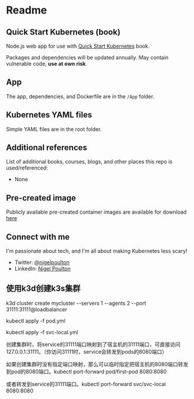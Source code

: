 # Readme

## Quick Start Kubernetes (book)

Node.js web app for use with [Quick Start Kubernetes](https://leanpub.com/quickstartkubernetes) book.

Packages and dependencies will be updated annually. May contain vulnerable code, **use at own risk**.

## App

The app, dependencies, and Dockerfile are in the `/App` folder.

## Kubernetes YAML files

Simple YAML files are in the root folder.

## Additional references

List of additional books, courses, blogs, and other places this repo is used/referenced:

- None

## Pre-created image

Publicly available pre-created container images are available for download [here](https://hub.docker.com/r/nigelpoulton/qsk-book)

## Connect with me

I'm passionate about tech, and I'm all about making Kubernetes less scary!

- Twitter: [@nigelpoulton](https://twitter.com/nigelpoulton)
- LinkedIn: [Nigel Poulton](https://www.linkedin.com/in/nigelpoulton/)


## 使用k3d创建k3s集群

k3d cluster create mycluster --servers 1 --agents 2 --port 31111:31111@loadbalancer

kubectl apply -f pod.yml

kubectl apply -f svc-local.yml

创建集群时，将service的31111端口映射到了宿主机的31111端口，可直接访问127.0.0.1:31111。（你访问31111时，service会转发到pods的8080端口）

如果创建集群时没有指定端口映射，那么可以临时指定把宿主机的8080端口转发到pod的8080端口。kubectl port-forward pod/first-pod 8080:8080

或者转发到service的31111端口。kubectl port-forward svc/svc-local 8080:8080